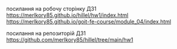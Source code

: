 посилання на робочу сторінку ДЗ1
https://merlkory85.github.io/hillel/hw1/index.html
https://merlkory85.github.io/goit-fe-course/module_04/index.html

посилання на репозиторій ДЗ1
https://github.com/merlkory85/hillel/tree/main/hw1
